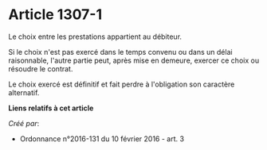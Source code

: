# Article 1307-1

Le choix entre les prestations appartient au débiteur.

Si le choix n'est pas exercé dans le temps convenu ou dans un délai raisonnable, l'autre partie peut, après mise en demeure,
exercer ce choix ou résoudre le contrat.

Le choix exercé est définitif et fait perdre à l'obligation son caractère alternatif.

**Liens relatifs à cet article**

_Créé par_:

  - Ordonnance n°2016-131 du 10 février 2016 - art. 3
